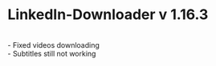 # LinkedIn-Downloader v 1.16.3
<br>
- Fixed videos downloading<br>
- Subtitles still not working

 
